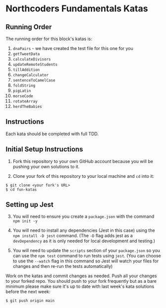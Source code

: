 # Northcoders Fundamentals Katas

## Running Order

The running order for this block's katas is:

1. `dnaPairs` - we have created the test file for this one for you
2. `getTweetData`
3. `calculateDivisors`
4. `updateRemoteStudents`
5. `tillAddition`
6. `changeCalculator`
7. `sentenceToCamelCase`
8. `foldString`
9. `pigLatin`
10. `morseCode`
11. `rotateArray`
12. `herdTheBabies`

## Instructions

Each kata should be completed with full TDD.

## Initial Setup Instructions

1. Fork this repository to your own GitHub account because you will be pushing your own solutions to it.

2. Clone your fork of this repository to your local machine and `cd` into it:

```
$ git clone <your fork's URL>
$ cd fun-katas
```

## Setting up Jest

3. You will need to ensure you create a `package.json` with the command `npm init -y`

4. You will need to install any dependencies (Jest in this case) using the `npm install -D jest` command. (The `-D` flag adds jest as a `devDependency` as it is only needed for local development and testing.)

5. You will need to update the `scripts` section of your `package.json` so you can use the `npm test` command to run tests using `jest`. (You can choose to use the `--watch` flag in this command so Jest will watch your files for changes and then re-run the tests automatically)

Work on the katas and commit changes as needed. Push all your changes to your forked repo. You should push to your fork frequently but as a bare minimum please make sure it's up to date with last week's kata solutions before the next week:

```
$ git push origin main
```
